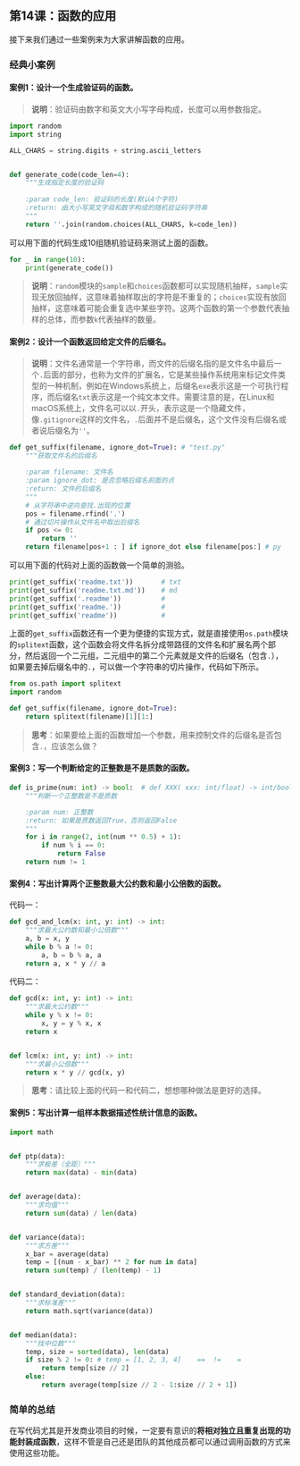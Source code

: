 ## 第14课：函数的应用

接下来我们通过一些案例来为大家讲解函数的应用。

### 经典小案例

#### 案例1：设计一个生成验证码的函数。

> **说明**：验证码由数字和英文大小写字母构成，长度可以用参数指定。

```Python
import random
import string

ALL_CHARS = string.digits + string.ascii_letters


def generate_code(code_len=4):
    """生成指定长度的验证码
    
    :param code_len: 验证码的长度(默认4个字符)
    :return: 由大小写英文字母和数字构成的随机验证码字符串
    """
    return ''.join(random.choices(ALL_CHARS, k=code_len))
```

可以用下面的代码生成10组随机验证码来测试上面的函数。

```Python
for _ in range(10):
    print(generate_code()) 
```

> **说明**：`random`模块的`sample`和`choices`函数都可以实现随机抽样，`sample`实现无放回抽样，这意味着抽样取出的字符是不重复的；`choices`实现有放回抽样，这意味着可能会重复选中某些字符。这两个函数的第一个参数代表抽样的总体，而参数`k`代表抽样的数量。

#### 案例2：设计一个函数返回给定文件的后缀名。

> **说明**：文件名通常是一个字符串，而文件的后缀名指的是文件名中最后一个`.`后面的部分，也称为文件的扩展名，它是某些操作系统用来标记文件类型的一种机制，例如在Windows系统上，后缀名`exe`表示这是一个可执行程序，而后缀名`txt`表示这是一个纯文本文件。需要注意的是，在Linux和macOS系统上，文件名可以以`.`开头，表示这是一个隐藏文件，像`.gitignore`这样的文件名，`.`后面并不是后缀名，这个文件没有后缀名或者说后缀名为`''`。

```Python
def get_suffix(filename, ignore_dot=True): # "test.py"
    """获取文件名的后缀名
    
    :param filename: 文件名
    :param ignore_dot: 是否忽略后缀名前面的点
    :return: 文件的后缀名
    """
    # 从字符串中逆向查找.出现的位置
    pos = filename.rfind('.')
    # 通过切片操作从文件名中取出后缀名
    if pos <= 0:
        return ''
    return filename[pos+1 : ] if ignore_dot else filename[pos:] # py
```

可以用下面的代码对上面的函数做一个简单的测验。

```Python
print(get_suffix('readme.txt'))       # txt
print(get_suffix('readme.txt.md'))    # md
print(get_suffix('.readme'))          #
print(get_suffix('readme.'))          #
print(get_suffix('readme'))           #
```

上面的`get_suffix`函数还有一个更为便捷的实现方式，就是直接使用`os.path`模块的`splitext`函数，这个函数会将文件名拆分成带路径的文件名和扩展名两个部分，然后返回一个二元组，二元组中的第二个元素就是文件的后缀名（包含`.`），如果要去掉后缀名中的`.`，可以做一个字符串的切片操作，代码如下所示。

```Python
from os.path import splitext
import random

def get_suffix(filename, ignore_dot=True):
    return splitext(filename)[1][1:]
```

> **思考**：如果要给上面的函数增加一个参数，用来控制文件的后缀名是否包含`.`，应该怎么做？

#### 案例3：写一个判断给定的正整数是不是质数的函数。

```Python
def is_prime(num: int) -> bool:  # def XXX( xxx: int/float) -> int/bool
    """判断一个正整数是不是质数

    :param num: 正整数
    :return: 如果是质数返回True，否则返回False
    """
    for i in range(2, int(num ** 0.5) + 1):
        if num % i == 0:
            return False
    return num != 1  
```

#### 案例4：写出计算两个正整数最大公约数和最小公倍数的函数。

代码一：

```Python
def gcd_and_lcm(x: int, y: int) -> int:
    """求最大公约数和最小公倍数"""
    a, b = x, y
    while b % a != 0:
        a, b = b % a, a
    return a, x * y // a
```

代码二：

```Python
def gcd(x: int, y: int) -> int:
    """求最大公约数"""
    while y % x != 0:
        x, y = y % x, x
    return x


def lcm(x: int, y: int) -> int:
    """求最小公倍数"""
    return x * y // gcd(x, y)
```

> **思考**：请比较上面的代码一和代码二，想想哪种做法是更好的选择。

#### 案例5：写出计算一组样本数据描述性统计信息的函数。

```Python
import math


def ptp(data):
    """求极差（全距）"""
    return max(data) - min(data)


def average(data):
    """求均值"""
    return sum(data) / len(data)


def variance(data):
    """求方差"""
    x_bar = average(data)
    temp = [(num - x_bar) ** 2 for num in data]
    return sum(temp) / (len(temp) - 1)


def standard_deviation(data):
    """求标准差"""
    return math.sqrt(variance(data))


def median(data):
    """找中位数"""
    temp, size = sorted(data), len(data)
    if size % 2 != 0: # temp = [1, 2, 3, 4]    ==  !=    =
        return temp[size // 2]
    else:
        return average(temp[size // 2 - 1:size // 2 + 1])
```

### 简单的总结

在写代码尤其是开发商业项目的时候，一定要有意识的**将相对独立且重复出现的功能封装成函数**，这样不管是自己还是团队的其他成员都可以通过调用函数的方式来使用这些功能。
